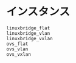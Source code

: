 # インスタンス

```{toctree}
linuxbridge_flat
linuxbridge_vlan
linuxbridge_vxlan
ovs_flat
ovs_vlan
ovs_vxlan
```
